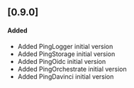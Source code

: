 ## [0.9.0]
#### Added
- Added PingLogger initial version
- Added PingStorage initial version
- Added PingOidc initial version
- Added PingOrchestrate initial version
- Added PingDavinci initial version
